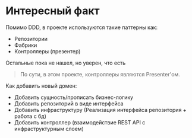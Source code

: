 # Интересный факт #

Помимо DDD, в проекте используются такие паттерны как:
- Репозитории
- Фабрики
- Контроллеры (презентер)

Остальные пока не нашел, но уверен, что есть

> По сути, в этом проекте, контроллеры являются Presenter'ом.

Как добавить новый домен:
- Добавить сущность/прописать бизнес-логику
- Добавить репозиторий в виде интерфейса
- Добавить инфраструктуру (Реализация интерфейса репозитория + работа с бд)
- Добавить контроллер (взаимодействие REST API с инфраструктурным слоем)